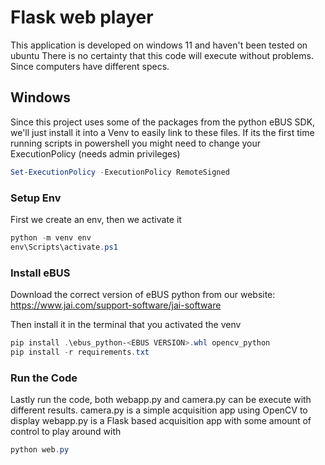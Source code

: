 # Flask web player
This application is developed on windows 11 and haven't been tested on ubuntu
There is no certainty that this code will execute without problems. Since computers have different specs.

## Windows
Since this project uses some of the packages from the python eBUS SDK, we'll just install it into a Venv to easily link to these files.
If its the first time running scripts in powershell you might need to change your ExecutionPolicy (needs admin privileges)

```powershell
Set-ExecutionPolicy -ExecutionPolicy RemoteSigned
```


### Setup Env
First we create an env, then we activate it
```powershell
python -m venv env
env\Scripts\activate.ps1
```
### Install eBUS
Download the correct version of eBUS python from our website: https://www.jai.com/support-software/jai-software

Then install it in the terminal that you activated the venv
```powershell 
pip install .\ebus_python-<EBUS VERSION>.whl opencv_python
pip install -r requirements.txt
```

### Run the Code
Lastly run the code, both webapp.py and camera.py can be execute with different results. 
camera.py is a simple acquisition app using OpenCV to display
webapp.py is a Flask based acquisition app with some amount of control to play around with

```powershell
python web.py
```